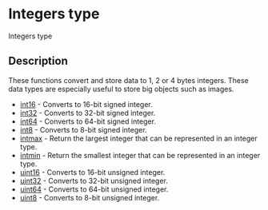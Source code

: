# Integers type

Integers type

## Description

These functions convert and store data to 1, 2 or 4 bytes integers.
These data types are especially useful to store big objects such as images.

- [int16](int16.md) - Converts to 16-bit signed integer.
- [int32](int32.md) - Converts to 32-bit signed integer.
- [int64](int64.md) - Converts to 64-bit signed integer.
- [int8](int8.md) - Converts to 8-bit signed integer.
- [intmax](intmax.md) - Return the largest integer that can be represented in an integer type.
- [intmin](intmin.md) - Return the smallest integer that can be represented in an integer type.
- [uint16](uint16.md) - Converts to 16-bit unsigned integer.
- [uint32](uint32.md) - Converts to 32-bit unsigned integer.
- [uint64](uint64.md) - Converts to 64-bit unsigned integer.
- [uint8](uint8.md) - Converts to 8-bit unsigned integer.
